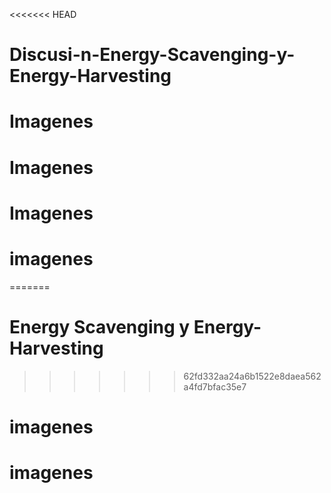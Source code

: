 <<<<<<< HEAD
# Discusi-n-Energy-Scavenging-y-Energy-Harvesting
# Imagenes
# Imagenes
# Imagenes
# imagenes
=======
# Energy Scavenging y Energy-Harvesting
>>>>>>> 62fd332aa24a6b1522e8daea562a4fd7bfac35e7
# imagenes
# imagenes
